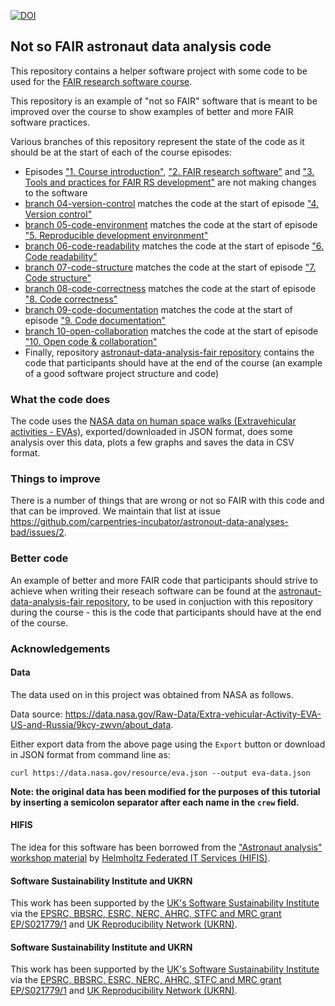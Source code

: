 [![DOI](https://zenodo.org/badge/776011771.svg)](https://zenodo.org/doi/10.5281/zenodo.12699084)

## Not so FAIR astronaut data analysis code

This repository contains a helper software project with some code to be used 
for the [FAIR research software course](https://github.com/carpentries-incubator/fair-research-software). 

This repository is an example of "not so FAIR" software that is meant to be improved over the course to show examples of better 
and more FAIR software practices. 

Various branches of this repository represent the state of the code as it should be at the start of each of the course episodes:

- Episodes ["1. Course introduction"](https://carpentries-incubator.github.io/fair-research-software/01-introduction.html), ["2. FAIR research software"](https://carpentries-incubator.github.io/fair-research-software/02-fair-research-software.html) and ["3. Tools and practices for FAIR RS development"](https://carpentries-incubator.github.io/fair-research-software/03-tools.html) are not making changes to the software
- [branch 04-version-control](https://github.com/carpentries-incubator/astronaut-data-analysis-not-so-fair/tree/04-version-control) matches the code at the start of episode ["4. Version control"](https://carpentries-incubator.github.io/fair-research-software/04-version-control.html)
- [branch 05-code-environment](https://github.com/carpentries-incubator/astronaut-data-analysis-not-so-fair/tree/05-code-environment) matches the code at the start of episode ["5. Reproducible development environment"](https://carpentries-incubator.github.io/fair-research-software/05-code-environment.html)
- [branch 06-code-readability](https://github.com/carpentries-incubator/astronaut-data-analysis-not-so-fair/tree/06-code-readability) matches the code at the start of episode ["6. Code readability"](https://carpentries-incubator.github.io/fair-research-software/06-code-readability.html)
- [branch 07-code-structure](https://github.com/carpentries-incubator/astronaut-data-analysis-not-so-fair/tree/07-code-structure) matches the code at the start of episode ["7. Code structure"](https://carpentries-incubator.github.io/fair-research-software/07-code-structure.html)
- [branch 08-code-correctness](https://github.com/carpentries-incubator/astronaut-data-analysis-not-so-fair/tree/08-code-correctness) matches the code at the start of episode ["8. Code correctness"](https://carpentries-incubator.github.io/fair-research-software/08-code-correctness.html)
- [branch 09-code-documentation](https://github.com/carpentries-incubator/astronaut-data-analysis-not-so-fair/tree/09-code-documentation) matches the code at the start of episode ["9. Code documentation"](https://carpentries-incubator.github.io/fair-research-software/09-code-documentation.html)
- [branch 10-open-collaboration](https://github.com/carpentries-incubator/astronaut-data-analysis-not-so-fair/tree/10-open-collaboration) matches the code at the start of episode ["10. Open code & collaboration"](https://carpentries-incubator.github.io/fair-research-software/instructor/10-open-collaboration.html)
- Finally, repository [astronaut-data-analysis-fair repository](https://github.com/carpentries-incubator/astronaut-data-analysis-fair) contains the code that participants should have at the end of the course (an example of a good software project structure and code)


### What the code does
The code uses the [NASA data on human space walks (Extravehicular activities - EVAs)](https://data.nasa.gov/Raw-Data/Extra-vehicular-Activity-EVA-US-and-Russia/9kcy-zwvn/data_preview), 
exported/downloaded in JSON format, does some analysis over this data, plots a few graphs and saves the data in CSV format. 

### Things to improve
There is a number of things that are wrong or not so FAIR with this code and that can be improved. We maintain that list at issue
https://github.com/carpentries-incubator/astronout-data-analyses-bad/issues/2.

### Better code
An example of better and more FAIR code that participants should strive to achieve when writing their reseach software 
can be found at the [astronaut-data-analysis-fair repository](https://github.com/carpentries-incubator/astronaut-data-analysis-fair), 
to be used in conjuction with this repository during the course - this is the code that participants should have at the end of the course.

### Acknowledgements

#### Data

The data used on in this project was obtained from NASA as follows.

Data source: https://data.nasa.gov/Raw-Data/Extra-vehicular-Activity-EVA-US-and-Russia/9kcy-zwvn/about_data.

Either export data from the above page using the `Export` button or download in JSON format from command line as: 

`curl https://data.nasa.gov/resource/eva.json --output eva-data.json`

**Note: the original data has been modified for the purposes of this tutorial by inserting a semicolon separator after each name in the `crew` field.**

#### HIFIS 
The idea for this software has been borrowed from the ["Astronaut analysis" workshop material](https://gitlab.com/hifis/hifis-workshops/make-your-code-ready-for-publication/astronaut-analysis) 
by [Helmholtz Federated IT Services (HIFIS)](https://gitlab.com/hifis).

#### Software Sustainability Institute and UKRN

This work has been supported by the [UK's Software Sustainability Institute](https://software.ac.uk) via the [EPSRC, BBSRC, ESRC, NERC, AHRC, STFC and MRC grant EP/S021779/1](https://gow.epsrc.ukri.org/NGBOViewGrant.aspx?GrantRef=EP/S021779/1)
and [UK Reproducibility Network (UKRN)](https://www.ukrn.org/).


#### Software Sustainability Institute and UKRN

This work has been supported by the [UK's Software Sustainability Institute](https://software.ac.uk) via the [EPSRC, BBSRC, ESRC, NERC, AHRC, STFC and MRC grant EP/S021779/1](https://gow.epsrc.ukri.org/NGBOViewGrant.aspx?GrantRef=EP/S021779/1)
and [UK Reproducibility Network (UKRN)](https://www.ukrn.org/).
